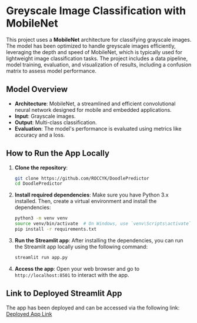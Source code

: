 # Greyscale Image Classification with MobileNet

This project uses a **MobileNet** architecture for classifying grayscale images. The model has been optimized to handle greyscale images efficiently, leveraging the depth and speed of MobileNet, which is typically used for lightweight image classification tasks. The project includes a data pipeline, model training, evaluation, and visualization of results, including a confusion matrix to assess model performance.

## Model Overview

- **Architecture**: MobileNet, a streamlined and efficient convolutional neural network designed for mobile and embedded applications.
- **Input**: Grayscale images.
- **Output**: Multi-class classification.
- **Evaluation**: The model's performance is evaluated using metrics like accuracy and a loss.

## How to Run the App Locally

1. **Clone the repository**:
    ```bash
    git clone https://github.com/ROCCYK/DoodlePredictor
    cd DoodlePredictor
    ```

2. **Install required dependencies**:
    Make sure you have Python 3.x installed. Then, create a virtual environment and install the dependencies:
    ```bash
    python3 -m venv venv
    source venv/bin/activate  # On Windows, use `venv\Scripts\activate`
    pip install -r requirements.txt
    ```

3. **Run the Streamlit app**:
    After installing the dependencies, you can run the Streamlit app locally using the following command:
    ```bash
    streamlit run app.py
    ```

4. **Access the app**:
    Open your web browser and go to `http://localhost:8501` to interact with the app.

## Link to Deployed Streamlit App

The app has been deployed and can be accessed via the following link:
[Deployed App Link](https://doodleclassifier.streamlit.app/)
